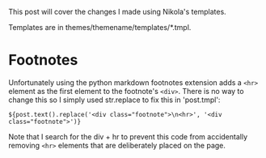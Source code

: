 <!-- 
.. link: 
.. description: 
.. tags: webdevelopment, python, nikola, draft
.. date: 2014-01-25 10:00:00
.. title: Nikola basic configuration - part 2
.. slug: nikola-basic-configuration-part2
-->

This post will cover the changes I made using Nikola's templates.
<!-- TEASER_END -->

Templates are in themes/themename/templates/*.tmpl.

# Footnotes
Unfortunately using the python markdown footnotes extension adds a `<hr>` element as the first element to the footnote's `<div>`. There is no way to change this so I simply used str.replace to fix this in 'post.tmpl':
```
${post.text().replace('<div class="footnote">\n<hr>', '<div class="footnote">')}
```
Note that I search for the div + hr to prevent this code from accidentally removing `<hr>` elements that are deliberately placed on the page.

